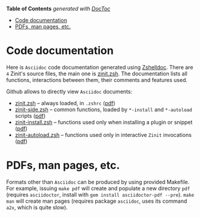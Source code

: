 <!-- START doctoc generated TOC please keep comment here to allow auto update -->
<!-- DON'T EDIT THIS SECTION, INSTEAD RE-RUN doctoc TO UPDATE -->

**Table of Contents** _generated with [DocToc](https://github.com/thlorenz/doctoc)_

- [Code documentation](#code-documentation)
- [PDFs, man pages, etc.](#pdfs-man-pages-etc)

<!-- END doctoc generated TOC please keep comment here to allow auto update -->

# Code documentation

Here is `Asciidoc` code documentation generated using [Zshelldoc](https://github.com/z-shell/zshelldoc).
There are `4` Zinit's source files, the main one is [zinit.zsh](zinit.zsh.adoc). The documentation
lists all functions, interactions between them, their comments and features used.

Github allows to directly view `Asciidoc` documents:

- [zinit.zsh](zinit.zsh.adoc) – always loaded, in `.zshrc` ([pdf](https://z-shell.github.io/zinit/wiki/zinit.zsh))
- [zinit-side.zsh](zinit-side.zsh.adoc) – common functions, loaded by `*-install` and `*-autoload` scripts ([pdf](https://z-shell.github.io/zinit/wiki/zinit-side.zsh))
- [zinit-install.zsh](zinit-install.zsh.adoc) – functions used only when installing a plugin or snippet ([pdf](https://z-shell.github.io/zinit/wiki/zinit-install.zsh))
- [zinit-autoload.zsh](zinit-autoload.zsh.adoc) – functions used only in interactive `Zinit` invocations ([pdf](https://z-shell.github.io/zinit/wiki/zinit-autoload.zsh/))

# PDFs, man pages, etc.

Formats other than `Asciidoc` can be produced by using provided Makefile. For example, issuing
`make pdf` will create and populate a new directory `pdf` (requires `asciidoctor`, install with
`gem install asciidoctor-pdf --pre`). `make man` will create man pages (requires package `asciidoc`,
uses its command `a2x`, which is quite slow).
